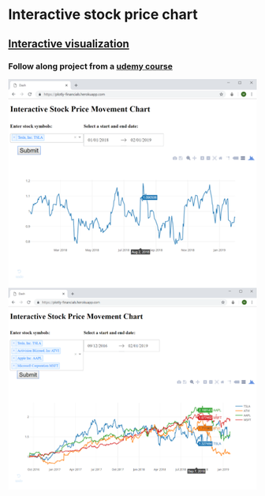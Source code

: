 # Interactive stock price chart
## [Interactive visualization](https://plotly-cars.herokuapp.com/)
### Follow along project from a [udemy course](https://www.udemy.com/interactive-python-dashboards-with-plotly-and-dash/)
![Car Feature Relationship Scatter Plot](./screenshot1.png)
![Car Feature Relationship Scatter Plot](./screenshot2.png)
